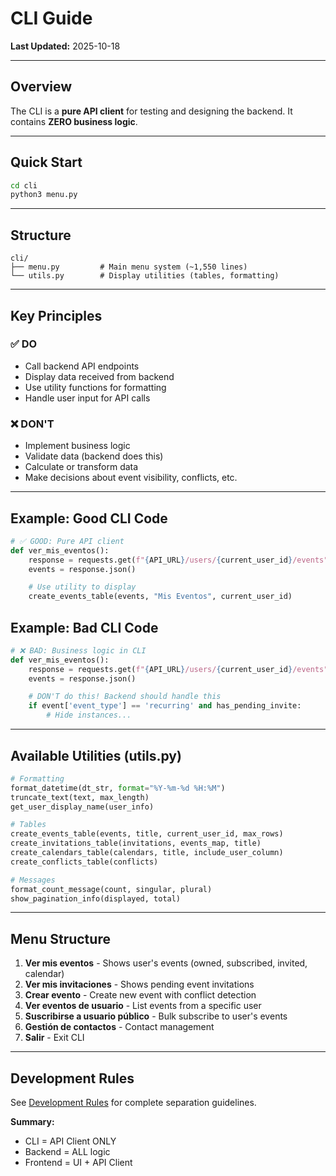 # CLI Guide

**Last Updated:** 2025-10-18

---

## Overview

The CLI is a **pure API client** for testing and designing the backend. It contains **ZERO business logic**.

---

## Quick Start

```bash
cd cli
python3 menu.py
```

---

## Structure

```
cli/
├── menu.py         # Main menu system (~1,550 lines)
└── utils.py        # Display utilities (tables, formatting)
```

---

## Key Principles

### ✅ DO
- Call backend API endpoints
- Display data received from backend
- Use utility functions for formatting
- Handle user input for API calls

### ❌ DON'T
- Implement business logic
- Validate data (backend does this)
- Calculate or transform data
- Make decisions about event visibility, conflicts, etc.

---

## Example: Good CLI Code

```python
# ✅ GOOD: Pure API client
def ver_mis_eventos():
    response = requests.get(f"{API_URL}/users/{current_user_id}/events")
    events = response.json()

    # Use utility to display
    create_events_table(events, "Mis Eventos", current_user_id)
```

## Example: Bad CLI Code

```python
# ❌ BAD: Business logic in CLI
def ver_mis_eventos():
    response = requests.get(f"{API_URL}/users/{current_user_id}/events")
    events = response.json()

    # DON'T do this! Backend should handle this
    if event['event_type'] == 'recurring' and has_pending_invite:
        # Hide instances...
```

---

## Available Utilities (utils.py)

```python
# Formatting
format_datetime(dt_str, format="%Y-%m-%d %H:%M")
truncate_text(text, max_length)
get_user_display_name(user_info)

# Tables
create_events_table(events, title, current_user_id, max_rows)
create_invitations_table(invitations, events_map, title)
create_calendars_table(calendars, title, include_user_column)
create_conflicts_table(conflicts)

# Messages
format_count_message(count, singular, plural)
show_pagination_info(displayed, total)
```

---

## Menu Structure

1. **Ver mis eventos** - Shows user's events (owned, subscribed, invited, calendar)
2. **Ver mis invitaciones** - Shows pending event invitations
3. **Crear evento** - Create new event with conflict detection
4. **Ver eventos de usuario** - List events from a specific user
5. **Suscribirse a usuario público** - Bulk subscribe to user's events
6. **Gestión de contactos** - Contact management
7. **Salir** - Exit CLI

---

## Development Rules

See [Development Rules](../development-rules.md) for complete separation guidelines.

**Summary:**
- CLI = API Client ONLY
- Backend = ALL logic
- Frontend = UI + API Client
